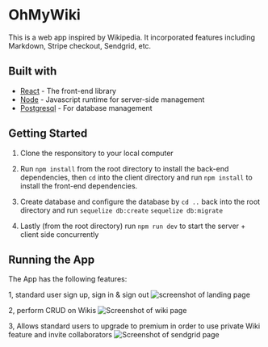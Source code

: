 # OhMyWiki

This is a web app inspired by Wikipedia. It incorporated features including Markdown, Stripe checkout, Sendgrid, etc.

## Built with
* [React](https://reactjs.org/) - The front-end library
* [Node](https://nodejs.org/en/) - Javascript runtime for server-side management
* [Postgresql](https://www.postgresql.org/) - For database management

## Getting Started

1. Clone the responsitory to your local computer

2. Run `npm install` from the root directory to install the back-end dependencies, then `cd` into the client directory and run `npm install` to install the front-end dependencies.

3. Create database and configure the database by `cd ..` back into the root directory and run `sequelize db:create` `sequelize db:migrate`

4. Lastly (from the root directory) run `npm run dev` to start the server + client side concurrently

## Running the App

The App has the following features:

1, standard user sign up, sign in & sign out
![screenshot of landing page](https://i.imgur.com/Ydl6PMq.png)

2, perform CRUD on Wikis
![Screenshot of wiki page](https://i.imgur.com/lG6gpyf.png)

3, Allows standard users to upgrade to premium in order to use private Wiki feature and invite collaborators
![Screenshot of sendgrid page](https://i.imgur.com/whr7LFM.png)
